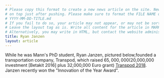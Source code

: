 ```yaml
---
# Please copy this format to create a new news article on the site. News articles are sorted by date and yours should appear
# on top just after pushing. Please make sure to format the FILE NAME of your article as follows:
# YYYY-MM-DD-TITLE.md
# If you fail to do so, your article may not appear, or may not be sorted to the top as it should be.
# Leave the layout tag as is. Write all content for the article in MARKDOWN below the line. It will be formatted automatically.
# Alternatively, you may write in HTML, but contact the website administrator before doing so for relevant stylesheet reference.
title: Ryan Janzen
layout: article 
---
```

While he was Mann's PhD student, Ryan Janzen, pictured below,founded a transportation company, Transpod, which raised $65,000,000 ($20,000,000 investment [Betakit 2016] plus 32,000,000 Euro grant) [Transpod 2018](https://www.youtube.com/watch?v=zPphlIDZwvE). Janzen recently won the "Innovation of the Year Award".
